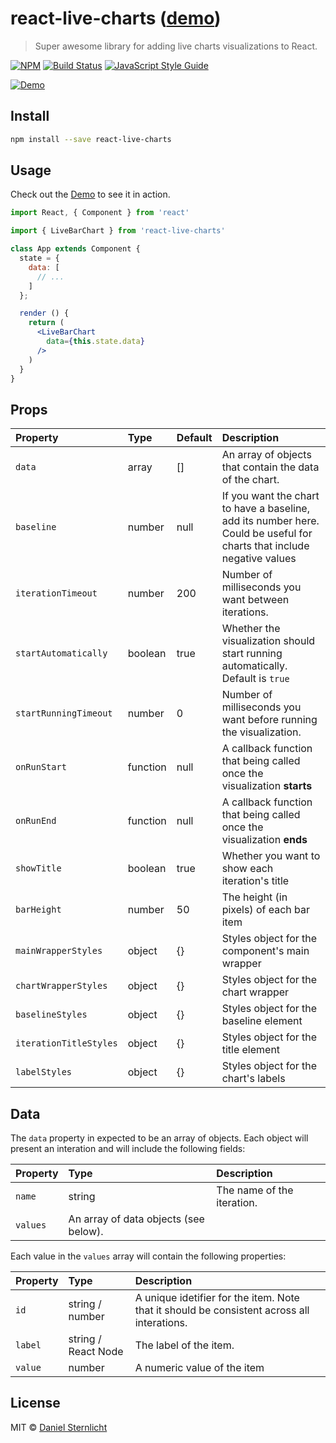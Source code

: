# react-live-charts ([demo](https://dsternlicht.github.io/react-live-charts/))

> Super awesome library for adding live charts visualizations to React.

[![NPM](https://img.shields.io/npm/v/react-live-charts.svg)](https://www.npmjs.com/package/react-live-charts) [![Build Status](https://travis-ci.com/dsternlicht/react-live-charts.svg?branch=master)](https://travis-ci.com/dsternlicht/react-live-charts) [![JavaScript Style Guide](https://img.shields.io/badge/code_style-standard-brightgreen.svg)](https://standardjs.com)

[![Demo](https://raw.githubusercontent.com/dsternlicht/react-live-charts/master/example/demo.gif)](https://dsternlicht.github.io/react-live-charts/)

## Install

```bash
npm install --save react-live-charts
```

## Usage

Check out the [Demo](https://dsternlicht.github.io/react-live-charts/) to see it in action.

```jsx
import React, { Component } from 'react'

import { LiveBarChart } from 'react-live-charts'

class App extends Component {
  state = {
    data: [
      // ...
    ]
  };

  render () {
    return (
      <LiveBarChart
        data={this.state.data}
      />
    )
  }
}
```

## Props

| Property      | Type               | Default                               | Description                                                                                                                                  |
|:--------------|:-------------------|:--------------------------------------|:---------------------------------------------------------------------------------------------------------------------------------------------|
| `data`  | array           | []                                  | An array of objects that contain the data of the chart. |
| `baseline`  | number           | null                                  | If you want the chart to have a baseline, add its number here. Could be useful for charts that include negative values |
| `iterationTimeout`  | number           | 200                         | Number of milliseconds you want between iterations. |
| `startAutomatically`  | boolean           | true                                  | Whether the visualization should start running automatically. Default is `true` |
| `startRunningTimeout`  | number           | 0                         | Number of milliseconds you want before running the visualization. |
| `onRunStart`  | function           | null                                  | A callback function that being called once the visualization **starts** |
| `onRunEnd`  | function           | null                                  | A callback function that being called once the visualization **ends** |
| `showTitle`  | boolean           | true                                  | Whether you want to show each iteration's title |
| `barHeight`  | number           | 50                                  | The height (in pixels) of each bar item |
| `mainWrapperStyles`  | object           | {}                                  | Styles object for the component's main wrapper |
| `chartWrapperStyles`  | object           | {}                                  | Styles object for the chart wrapper |
| `baselineStyles`  | object           | {}                                  | Styles object for the baseline element |
| `iterationTitleStyles`  | object           | {}                                  | Styles object for the title element |
| `labelStyles`  | object           | {}                                  | Styles object for the chart's labels |

## Data

The `data` property in expected to be an array of objects. Each object will present an interation and will include the following fields:

| Property      | Type          | Description                                                                                                                                  |
|:--------------|:-------------------|:---------------------------------------------------------------------------------------------------------------------------------------------|
| `name` | string | The name of the iteration. 
| `values` | An array of data objects (see below).

Each value in the `values` array will contain the following properties:

| Property      | Type          | Description                                                                                                                                  |
|:--------------|:-------------------|:---------------------------------------------------------------------------------------------------------------------------------------------|
| `id` | string / number | A unique idetifier for the item. Note that it should be consistent across all interations. |
| `label` | string / React Node | The label of the item. |
| `value` | number | A numeric value of the item |

## License

MIT © [Daniel Sternlicht](https://github.com/dsternlicht)
